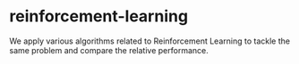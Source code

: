 # reinforcement-learning
We apply various algorithms related to Reinforcement Learning to tackle the same problem and compare the relative performance.
